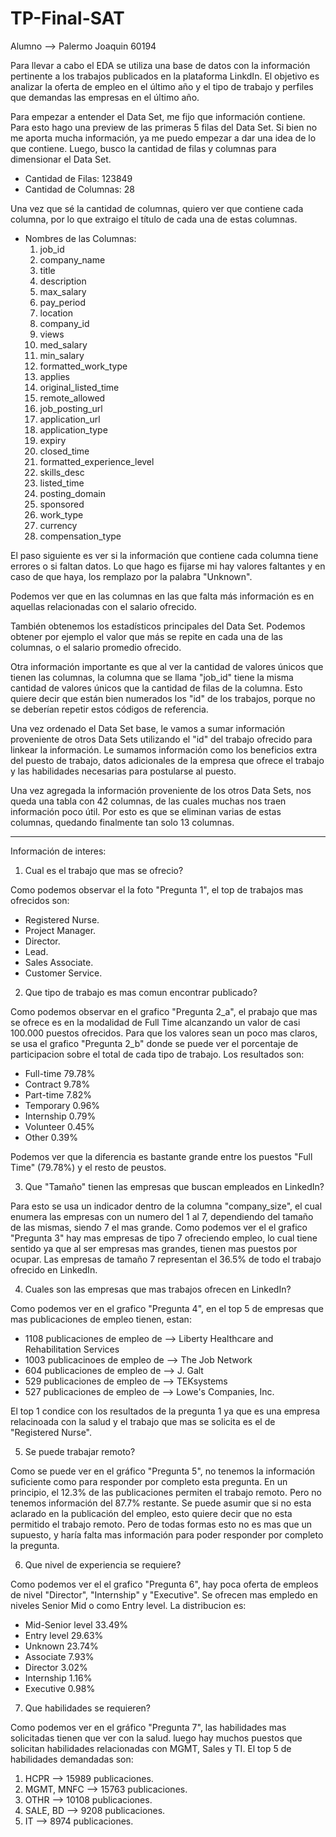 # TP-Final-SAT
Alumno --> Palermo Joaquin 60194

Para llevar a cabo el EDA se utiliza una base de datos con la información pertinente a los trabajos publicados en la plataforma LinkdIn. El objetivo es analizar la oferta de empleo en el último año y el tipo de trabajo y perfiles que demandas las empresas en el último año.

Para empezar a entender el Data Set, me fijo que información contiene. Para esto hago una preview de las primeras 5 filas del Data Set. Si bien no me aporta mucha información, ya me puedo empezar a dar una idea de lo que contiene.
Luego, busco la cantidad de filas y columnas para dimensionar el Data Set.
- Cantidad de Filas: 123849
- Cantidad de Columnas: 28

Una vez que sé la cantidad de columnas, quiero ver que contiene cada columna, por lo que extraigo el título de cada una de estas columnas.
- Nombres de las Columnas:
    1. job_id
    2. company_name
    3. title
    4. description
    5. max_salary
    6. pay_period
    7. location
    8. company_id
    9. views
    10. med_salary
    11. min_salary
    12. formatted_work_type
    13. applies
    14. original_listed_time
    15. remote_allowed
    16. job_posting_url
    17. application_url
    18. application_type
    19. expiry
    20. closed_time
    21. formatted_experience_level
    22. skills_desc
    23. listed_time
    24. posting_domain
    25. sponsored
    26. work_type
    27. currency
    28. compensation_type

El paso siguiente es ver si la información que contiene cada columna tiene errores o si faltan datos.
Lo que hago es fijarse mi hay valores faltantes y en caso de que haya, los remplazo por la palabra "Unknown". 

Podemos ver que en las columnas en las que falta más información es en aquellas relacionadas con el salario ofrecido.

También obtenemos los estadísticos principales del Data Set. Podemos obtener por ejemplo el valor que más se repite en cada una de las columnas, o el salario promedio ofrecido.

Otra información importante es que al ver la cantidad de valores únicos que tienen las columnas, la columna que se llama "job_id" tiene la misma cantidad de valores únicos que la cantidad de filas de la columna. Esto quiere decir que están bien numerados los "id" de los trabajos, porque no se deberían repetir estos códigos de referencia.

Una vez ordenado el Data Set base, le vamos a sumar información proveniente de otros Data Sets utilizando el "id" del trabajo ofrecido para linkear la información. Le sumamos información como los beneficios extra del puesto de trabajo, datos adicionales de la empresa que ofrece el trabajo y las habilidades necesarias para postularse al puesto.

Una vez agregada la información proveniente de los otros Data Sets, nos queda una tabla con 42 columnas, de las cuales muchas nos traen información poco útil. Por esto es que se eliminan varias de estas columnas, quedando finalmente tan solo 13 columnas.

-------------------------------------------------------------------

Información de interes:

1. Cual es el trabajo que mas se ofrecio?

Como podemos observar el la foto "Pregunta 1", el top de trabajos mas ofrecidos son:
 - Registered Nurse.
 - Project Manager.
 - Director.
 - Lead.
 - Sales Associate.
 - Customer Service.

2. Que tipo de trabajo es mas comun encontrar publicado?

Como podemos observar en el grafico "Pregunta 2_a", el prabajo que mas se ofrece es en la modalidad de Full Time alcanzando un valor de casi 100.000 puestos ofrecidos.
Para que los valores sean un poco mas claros, se usa el grafico "Pregunta 2_b" donde se puede ver el porcentaje de participacion sobre el total de cada tipo de trabajo. Los resultados son:
 - Full-time     79.78%
 - Contract       9.78%
 - Part-time      7.82%
 - Temporary      0.96%
 - Internship     0.79%
 - Volunteer      0.45%
 - Other          0.39%

Podemos ver que la diferencia es bastante grande entre los puestos "Full Time" (79.78%) y el resto de peustos.

3. Que "Tamaño" tienen las empresas que buscan empleados en LinkedIn?

Para esto se usa un indicador dentro de la columna "company_size", el cual enumera las empresas con un numero del 1 al 7, dependiendo del tamaño de las mismas, siendo 7 el mas grande.
Como podemos ver el el grafico "Pregunta 3" hay mas empresas de tipo 7 ofreciendo empleo, lo cual tiene sentido ya que al ser empresas mas grandes, tienen mas puestos por ocupar. Las empresas de tamaño 7 representan el 36.5% de todo el trabajo ofrecido en LinkedIn.

4. Cuales son las empresas que mas trabajos ofrecen en LinkedIn?

Como podemos ver en el grafico "Pregunta 4", en el top 5 de empresas que mas publicaciones de empleo tienen, estan:
 - 1108 publicaciones de empleo de --> Liberty Healthcare and Rehabilitation Services    
 - 1003 publicacinoes de empleo de --> The Job Network                                   
 - 604 publicaciones de empleo de  --> J. Galt
 - 529 publicaciones de empleo de  --> TEKsystems
 - 527 publicaciones de empleo de  --> Lowe's Companies, Inc.

El top 1 condice con los resultados de la pregunta 1 ya que es una empresa relacinoada con la salud y el trabajo que mas se solicita es el de "Registered Nurse".

5. Se puede trabajar remoto?

Como se puede ver en el gráfico "Pregunta 5", no tenemos la información suficiente como para responder por completo esta pregunta. En un principio, el 12.3% de las publicaciones permiten el trabajo remoto. Pero no tenemos información del 87.7% restante. Se puede asumir que si no esta aclarado en la publicación del empleo, esto quiere decir que no esta permitido el trabajo remoto. Pero de todas formas esto no es mas que un supuesto, y haría falta mas información para poder responder por completo la pregunta.

6. Que nivel de experiencia se requiere?

Como podemos ver el el grafico "Pregunta 6", hay poca oferta de empleos de nivel "Director", "Internship" y "Executive". Se ofrecen mas empledo en niveles Senior Mid o como Entry level.
La distribucion es:
 - Mid-Senior level    33.49%
 - Entry level         29.63%
 - Unknown             23.74%
 - Associate            7.93%
 - Director             3.02%
 - Internship           1.16%
 - Executive            0.98%

7. Que habilidades se requieren?

Como podemos ver en el gráfico "Pregunta 7", las habilidades mas solicitadas tienen que ver con la salud. luego hay muchos puestos que solicitan habilidades relacionadas con MGMT, Sales y TI.
El top 5 de habilidades demandadas son:
 1. HCPR --> 15989 publicaciones.
 2. MGMT, MNFC --> 15763 publicaciones.
 3. OTHR --> 10108 publicaciones.
 4. SALE, BD --> 9208 publicaciones.
 5. IT --> 8974 publicaciones.
